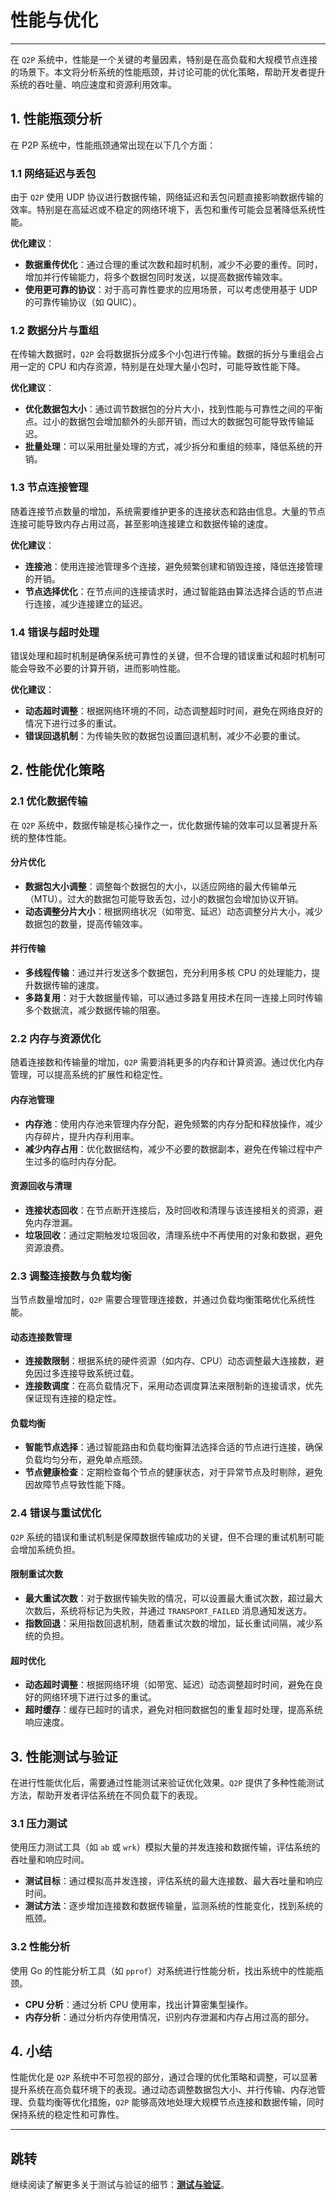 # 性能与优化

---

在 `Q2P` 系统中，性能是一个关键的考量因素，特别是在高负载和大规模节点连接的场景下。本文将分析系统的性能瓶颈，并讨论可能的优化策略，帮助开发者提升系统的吞吐量、响应速度和资源利用效率。

## 1. 性能瓶颈分析

在 P2P 系统中，性能瓶颈通常出现在以下几个方面：

### 1.1 网络延迟与丢包

由于 `Q2P` 使用 UDP 协议进行数据传输，网络延迟和丢包问题直接影响数据传输的效率。特别是在高延迟或不稳定的网络环境下，丢包和重传可能会显著降低系统性能。

**优化建议**：
- **数据重传优化**：通过合理的重试次数和超时机制，减少不必要的重传。同时，增加并行传输能力，将多个数据包同时发送，以提高数据传输效率。
- **使用更可靠的协议**：对于高可靠性要求的应用场景，可以考虑使用基于 UDP 的可靠传输协议（如 QUIC）。

### 1.2 数据分片与重组

在传输大数据时，`Q2P` 会将数据拆分成多个小包进行传输。数据的拆分与重组会占用一定的 CPU 和内存资源，特别是在处理大量小包时，可能导致性能下降。

**优化建议**：
- **优化数据包大小**：通过调节数据包的分片大小，找到性能与可靠性之间的平衡点。过小的数据包会增加额外的头部开销，而过大的数据包可能导致传输延迟。
- **批量处理**：可以采用批量处理的方式，减少拆分和重组的频率，降低系统的开销。

### 1.3 节点连接管理

随着连接节点数量的增加，系统需要维护更多的连接状态和路由信息。大量的节点连接可能导致内存占用过高，甚至影响连接建立和数据传输的速度。

**优化建议**：
- **连接池**：使用连接池管理多个连接，避免频繁创建和销毁连接，降低连接管理的开销。
- **节点选择优化**：在节点间的连接请求时，通过智能路由算法选择合适的节点进行连接，减少连接建立的延迟。

### 1.4 错误与超时处理

错误处理和超时机制是确保系统可靠性的关键，但不合理的错误重试和超时机制可能会导致不必要的计算开销，进而影响性能。

**优化建议**：
- **动态超时调整**：根据网络环境的不同，动态调整超时时间，避免在网络良好的情况下进行过多的重试。
- **错误回退机制**：为传输失败的数据包设置回退机制，减少不必要的重试。

## 2. 性能优化策略

### 2.1 优化数据传输

在 `Q2P` 系统中，数据传输是核心操作之一，优化数据传输的效率可以显著提升系统的整体性能。

#### 分片优化

- **数据包大小调整**：调整每个数据包的大小，以适应网络的最大传输单元（MTU）。过大的数据包可能导致丢包，过小的数据包会增加协议开销。
- **动态调整分片大小**：根据网络状况（如带宽、延迟）动态调整分片大小，减少数据包的数量，提高传输效率。

#### 并行传输

- **多线程传输**：通过并行发送多个数据包，充分利用多核 CPU 的处理能力，提升数据传输的速度。
- **多路复用**：对于大数据量传输，可以通过多路复用技术在同一连接上同时传输多个数据流，减少数据传输的阻塞。

### 2.2 内存与资源优化

随着连接数和传输量的增加，`Q2P` 需要消耗更多的内存和计算资源。通过优化内存管理，可以提高系统的扩展性和稳定性。

#### 内存池管理

- **内存池**：使用内存池来管理内存分配，避免频繁的内存分配和释放操作，减少内存碎片，提升内存利用率。
- **减少内存占用**：优化数据结构，减少不必要的数据副本，避免在传输过程中产生过多的临时内存分配。

#### 资源回收与清理

- **连接状态回收**：在节点断开连接后，及时回收和清理与该连接相关的资源，避免内存泄漏。
- **垃圾回收**：通过定期触发垃圾回收，清理系统中不再使用的对象和数据，避免资源浪费。

### 2.3 调整连接数与负载均衡

当节点数量增加时，`Q2P` 需要合理管理连接数，并通过负载均衡策略优化系统性能。

#### 动态连接数管理

- **连接数限制**：根据系统的硬件资源（如内存、CPU）动态调整最大连接数，避免因过多连接导致系统过载。
- **连接数调度**：在高负载情况下，采用动态调度算法来限制新的连接请求，优先保证现有连接的稳定性。

#### 负载均衡

- **智能节点选择**：通过智能路由和负载均衡算法选择合适的节点进行连接，确保负载均匀分布，避免单点瓶颈。
- **节点健康检查**：定期检查每个节点的健康状态，对于异常节点及时剔除，避免因故障节点导致性能下降。

### 2.4 错误与重试优化

`Q2P` 系统的错误和重试机制是保障数据传输成功的关键，但不合理的重试机制可能会增加系统负担。

#### 限制重试次数

- **最大重试次数**：对于数据传输失败的情况，可以设置最大重试次数，超过最大次数后，系统将标记为失败，并通过 `TRANSPORT_FAILED` 消息通知发送方。
- **指数回退**：采用指数回退机制，随着重试次数的增加，延长重试间隔，减少系统的负担。

#### 超时优化

- **动态超时调整**：根据网络环境（如带宽、延迟）动态调整超时时间，避免在良好的网络环境下进行过多的重试。
- **超时缓存**：缓存已超时的请求，避免对相同数据包的重复超时处理，提高系统响应速度。

## 3. 性能测试与验证

在进行性能优化后，需要通过性能测试来验证优化效果。`Q2P` 提供了多种性能测试方法，帮助开发者评估系统在不同负载下的表现。

### 3.1 压力测试

使用压力测试工具（如 `ab` 或 `wrk`）模拟大量的并发连接和数据传输，评估系统的吞吐量和响应时间。

- **测试目标**：通过模拟高并发连接，评估系统的最大连接数、最大吞吐量和响应时间。
- **测试方法**：逐步增加连接数和数据传输量，监测系统的性能变化，找到系统的瓶颈。

### 3.2 性能分析

使用 Go 的性能分析工具（如 `pprof`）对系统进行性能分析，找出系统中的性能瓶颈。

- **CPU 分析**：通过分析 CPU 使用率，找出计算密集型操作。
- **内存分析**：通过分析内存使用情况，识别内存泄漏和内存占用过高的部分。

## 4. 小结

性能优化是 `Q2P` 系统中不可忽视的部分，通过合理的优化策略和调整，可以显著提升系统在高负载环境下的表现。通过动态调整数据包大小、并行传输、内存池管理、负载均衡等优化措施，`Q2P` 能够高效地处理大规模节点连接和数据传输，同时保持系统的稳定性和可靠性。

---

## 跳转

继续阅读了解更多关于测试与验证的细节：[**测试与验证**](09_testing_and_validation.md)。
